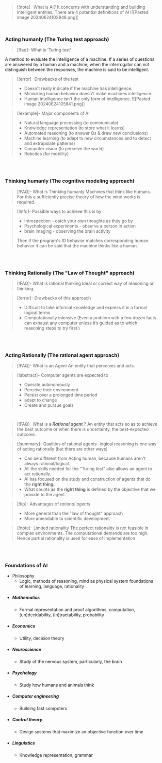>[!note]-  What is AI?
>It concerns with understanding and building intelligent entities.
>There are 4 potential definitions of AI
>![[Pasted image 20240624102848.png]]

<br>

### Acting humanly (The Turing test approach)

>[!faq]-  What is 'Turing test' 
>
A method to evaluate the intelligence of a machine.
If a series of questions are answered by a human and a machine, when the interrogator can not distinguish between the responses, the machine is said to be intelligent. 

>[!error]- Drawbacks of the test
>- Doesn't really indicate if the machine has intelligence.
>- Mimicking human behavior doesn't make machines intelligence.
>- Human intelligence isn't the only form of intelligence.
>![[Pasted image 20240624105841.png]]

>[!example]- Major components of AI
>- Natural language processing (to communicate)
>- Knowledge representation (to store what it learns)
>- Automated reasoning (to answer Qs & draw new conclusions)
>- Machine learning (to adapt to new circumstances and to detect and extrapolate patterns)
>- Computer vision (to perceive the world)
>- Robotics (for mobility)

<br>
<br>

### Thinking humanly (The cognitive modeling approach)

>[!FAQ]- What is Thinking humanly 
>Machines that think like humans.
>For this a sufficiently precise theory of how the mind works is required.

>[!info]- Possible ways to achieve this is by
>- Introspection - catch your own thoughts as they go by
>- Psychological experiments - observe a person in action
>- brain imaging - observing the brain activity
>
>Then if the program's IO behavior matches corresponding human behavior it can be said that the machine thinks like a human. 

<br>
<br>

### Thinking Rationally (The "Law of Thought" approach)
>[!FAQ]- What is rational thinking
>Ideal or correct way of reasoning or thinking.

>[!error]- Drawbacks of this approach
> - Difficult to take informal knowledge and express it in a formal logical terms
> - Computationally intensive (Even a problem with a few dozen facts can exhaust any computer unless it’s guided as to which reasoning steps to try first.)

<br>
<br>

### Acting Rationally (The rational agent approach)
>[!FAQ]- What is an Agent 
>An entity that perceives and acts.

>[!abstract]- Computer agents are expected to
>- Operate autonomously
>- Perceive their environment
>- Persist over a prolonged time period
>- adapt to change
>- Create and pursue goals 

<br>

>[!FAQ]- What is a ***Rational agent*** ?
>An entity that acts so as to achieve the best outcome or when there is uncertainty, the best-expected outcome. 

>[!summary]-  Qualities of rational agents
>-logical reasoning is one way of acting rationally (but there are other ways)
>- Can be different from Acting human, because humans aren't always rational/logical.
>- All the skills needed for the "Turing test" also allows an agent to act rationally. 
>- AI has focused on the study and construction of agents that do the **right thing.**
>- What counts as the **right thing** is defined by the objective that we provide to the agent.

>[!tip]- Advantages of *rational agents*
>- More general than the "law of thought" approach
>- More amendable to scientific development

>[!note]- Limited rationality 
>The perfect rationality is not feasible in complex environments. The computational demands are too high.
>Hence partial rationality is used for ease of implementation

<br>
<br>

### Foundations of AI
-  Philosophy 
	- Logic, methods of reasoning, mind as physical system foundations of learning, language, rationality
- ##### Mathematics
	- Formal representation and proof algorithms, computation, (un)decidability, (in)tractability, probability
- ##### Economics
	- Utility, decision theory
- ##### Neuroscience
	- Study of the nervous system, particularly, the brain
- ##### Psychology
	- Study how humans and animals think
- ##### Computer engineering
	- Building fast computers
- ##### Control theory
	- Design systems that maximize an objective function over time
- ##### Linguistics
	- Knowledge representation, grammar
